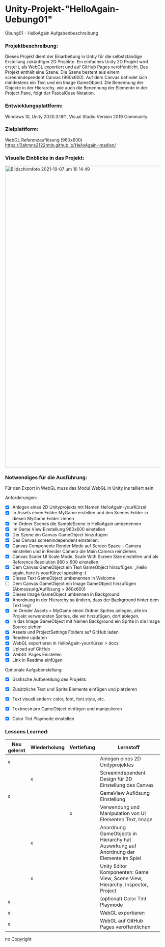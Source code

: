 # Unity-Projekt-"HelloAgain-Uebung01"
Übung01 - HelloAgain Aufgabenbeschreibung

### Projektbeschreibung: 
Dieses Projekt dient der Einarbeitung in Untiy für die selbstständige Erstellung zukünftiger 2D Projekte. 
Ein einfaches Unity 2D Projekt wird erstellt, als WebGL exportiert und auf GitHub Pages veröffentlicht. 
Das Projekt enthält eine Szene. Die Szene besteht aus einem screenindependent Canvas (960x600).
Auf dem Canvas befindet sich mindestens ein Text und ein Image GameObject. 
Die Benennung der Objekte in der Hierarchy, wie auch die Benennung der Elemente in der Project Pane, folgt der PascalCase Notation.

### Entwicklungsplattform: 
Windows 10, Unity 2020.3.18f1, Visual Studio Version 2019 Community

### Zielplattform: 
WebGL Referenzauflösung (960x600) 
https://3ahmns2122mtin.github.io/HelloAgain-lmadlen/

### Visuelle Einblicke in das Projekt: 
<img width="982" alt="Bildschirmfoto 2021-10-07 um 10 14 49" src="https://user-images.githubusercontent.com/62291189/136346189-74dfa0ed-8292-48f7-a20c-18d8bde9faa9.png">

### Notwendiges für die Ausführung: 
Für den Export in WebGL muss das Modul WebGL in Unity ins
talliert sein.


Anforderungen:
 - [x] Anlegen eines 2D Unityprojekts mit Namen HelloAgain-yourKürzel
 - [x] In Assets einen Folder MyGame erstellen und den Scenes Folder in diesen MyGame Folder ziehen
 - [x] Im Ordner Scenes die SampleScene in HelloAgain umbenennen
 - [x] Im Game View Einstellung 960x600 einstellen
 - [x] Der Szene ein Canvas GameObject hinzufügen
 - [x] Das Canvas screenindependent einstellen:
 - [x] Canvas Componente Render Mode auf Screen Space – Camera einstellen und in Render Camera die Main Camera reinziehen.
 - [x] Canvas Scaler UI Scale Mode, Scale With Screen Size einstellen und als Reference Resolution 960 x 600 einstellen.
 - [x] Dem Canvas GameObject ein Text GameObject hinzufügen: „Hello again, here is yourKürzel speaking :)
 - [x] Dieses Text GameObject umbenennen in Welcome
 - [ ] Dem Canvas GameObject ein Image GameObject hinzufügen (Abmessung/Auflösung > 960x600)
 - [x] Dieses Image GameObject umbennen in Background
 - [x] Anordnung in der Hierarchy so ändern, dass der Background hinter dem Text liegt
 - [x] Im Ornder Assets > MyGame einen Ordner Sprites anlegen, alle im Projekt verwendeten Sprites, die wir hinzufügen, dort ablegen.
 - [x] In das Image GameObject mit Namen Background ein Sprite in die Image Source ziehen
 - [x] Assets und ProjectSettings Folders auf GitHub laden
 - [x] Readme updaten
 - [x] WebGL exportieren in HelloAgain-yourKürzel > docs
 - [x] Upload auf GitHub
 - [x] WebGL Pages Einstellen
 - [x] Link in Readme einfügen

Optionale Aufgabenstellung:

 - [x] Grafische Aufbereitung des Projekts
 - [x] Zusätzliche Text und Sprite Elemente einfügen und platzieren
 - [x] Text visuell ändern: color, font, font style, etc.
 - [x] Textmesh pro GameObject einfügen und manipulieren
 - [x] Color Tint Playmode einstellen


### Lessons Learned:
| Neu gelernt | Wiederholung | Vertiefung | Lernstoff                                                                             |
|-------------|--------------|------------|---------------------------------------------------------------------------------------|
|      x       |               |            | Anlegen eines 2D Unityprojektes                                                       |
|              |      x       |            | Screenindependent Design für 2D Einstellung des Canvas                                |
|     x        |               |            | GameView Auflösung Einstellung                                                        |
|             |              |      x      | Verwendung und Manipulation von UI Elementen Text, Image                              |
|             |      x        |            | Anordnung GameObjects in Hierarchy hat Auswirkung auf Anordnung der Elemente im Spiel |
|             |      x       |            | Unity Editor Komponenten: Game View, Scene View, Hierarchy, Inspector, Project        |
|     x        |              |            | (optional) Color Tint Playmode                                                        |
|     x        |              |            | WebGL exportieren                                                                     |
|     x        |              |            | WebGL auf GitHub Pages veröffentlichen                                                |


no Copyright
